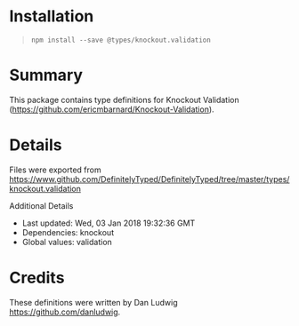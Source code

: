 # Installation
> `npm install --save @types/knockout.validation`

# Summary
This package contains type definitions for Knockout Validation (https://github.com/ericmbarnard/Knockout-Validation).

# Details
Files were exported from https://www.github.com/DefinitelyTyped/DefinitelyTyped/tree/master/types/knockout.validation

Additional Details
 * Last updated: Wed, 03 Jan 2018 19:32:36 GMT
 * Dependencies: knockout
 * Global values: validation

# Credits
These definitions were written by Dan Ludwig <https://github.com/danludwig>.
